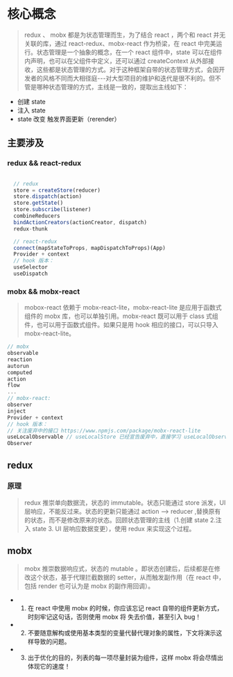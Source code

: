 # 核心概念
> redux 、 mobx 都是为状态管理而生，为了结合 react ，两个和 react 并无关联的库，通过 react-redux、mobx-react 作为桥梁，在 react 中完美运行。状态管理是一个抽象的概念，在一个 react 组件中，state 可以在组件内声明，也可以在父组件中定义，还可以通过 createContext 从外部接收，这些都是状态管理的方式。对于这种框架自带的状态管理方式，会因开发者的风格不同而大相径庭---对大型项目的维护和迭代是很不利的。但不管是哪种状态管理的方式，主线是一致的，提取出主线如下：
  - 创建 state
  - 注入 state
  - state 改变 触发界面更新（rerender）

## 主要涉及

### redux && react-redux
```js

  // redux
  store = createStore(reducer)
  store.dispatch(action)
  store.getState()
  store.subscribe(listener)
  combineReducers
  bindActionCreators(actionCreator, dispatch)
  redux-thunk

  // react-redux
  connect(mapStateToProps, mapDispatchToProps)(App)
  Provider + context
  // hook 版本：
  useSelector
  useDispatch

```

### mobx && mobx-react
> mobox-react 依赖于 mobx-react-lite，mobx-react-lite 是应用于函数式组件的 mobx 库，也可以单独引用。mobx-react 既可以用于 class 式组件，也可以用于函数式组件。如果只是用 hook 相应的接口，可以只导入 mobx-react-lite。

```js
// mobx
observable
reaction
autorun
computed
action
flow
...
// mobx-react:
observer
inject
Provider + context
// hook 版本：
// 关注废弃中的接⼝ https://www.npmjs.com/package/mobx-react-lite
useLocalObservable // useLocalStore 已经宣告废弃中，直接学习 useLocalObservable
Observer
```




## redux

### 原理

> redux 推崇单向数据流，状态的 immutable。状态只能通过 store 派发，UI 层响应，不能反过来。状态的更新只能通过 action --> reducer ,替换原有的状态，而不是修改原来的状态。回顾状态管理的主线（1.创建 state 2.注入 state 3. UI 层响应数据变更），使用 redux 来实现这个过程。

## mobx

> mobx 推崇数据响应式，状态的 mutable 。即状态创建后，后续都是在修改这个状态，基于代理拦截数据的
setter，从⽽触发副作⽤（在 react 中，包括 render 也可认为是 mobx 的副作⽤回调）。
- 1. 在 react 中使用 mobx 的时候，你应该忘记 react 自带的组件更新方式，时刻牢记这句话，否则使用 mobx 将
失去价值，甚至引入 bug！
- 2. 不要随意解构或使用基本类型的变量代替代理对象的属性，下文将演示这样导致的问题。
- 3. 出于优化的目的，列表的每一项尽量封装为组件，这样 mobx 将会尽情出体现它的速度！
